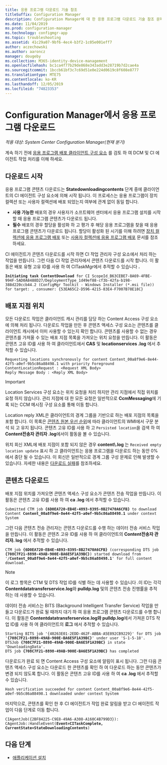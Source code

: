 ```yaml
---
title: 응용 프로그램 다운로드 기술 참조
titleSuffix: Configuration Manager
description: Configuration Manager에 대 한 응용 프로그램 다운로드 기술 참조 문제 해결
ms.date: 11/04/2019
ms.prod: configuration-manager
ms.technology: configmgr-app
ms.topic: troubleshooting
ms.assetid: 41c29a07-9bf6-4ec4-b3f2-1c05e001eff7
author: aczechowski
ms.author: aaroncz
manager: dougeby
ms.collection: M365-identity-device-management
ms.openlocfilehash: bc1ca4f77b29de868e343add3e28719b7d2cae4a
ms.sourcegitcommit: 1bccb61bf3c7c69d51e0e224d0619c8f608e8777
ms.translationtype: MTE75
ms.contentlocale: ko-KR
ms.lasthandoff: 12/05/2019
ms.locfileid: "74823353"
---
```

# <a name="application-download-in-configuration-manager"></a>Configuration Manager에서 응용 프로그램 다운로드

*적용 대상: System Center Configuration Manager(현재 분기)*

계속 하기 전에 [응용 프로그램 배포 클라이언트 구성 요소](/sccm/apps/understand/client-components-technical-reference) 를 검토 하 여 DCM 및 CI 에이전트 작업 처리를 이해 하세요.

## <a name="download-initiation"></a>다운로드 시작

응용 프로그램 콘텐츠 다운로드는 **Statedownloadingcontents** 단계 중에 클라이언트의 CI 에이전트 구성 요소에 의해 시작 됩니다. 이 프로세스는 응용 프로그램이 장치 컬렉션 또는 사용자 컬렉션에 배포 되었는지 여부에 관계 없이 동일 합니다.

- **사용 가능한** 배포의 경우 사용자가 소프트웨어 센터에서 응용 프로그램 설치를 시작할 때 응용 프로그램 콘텐츠가 다운로드 됩니다.
- **필수** 배포의 경우 할당을 활성화 하 고 평가 후 해당 응용 프로그램을 찾을 때 응용 프로그램 콘텐츠가 다운로드 됩니다. 할당이 활성화 된 시기를 이해 하려면 [장치 컬렉션에 응용 프로그램 배포](/sccm/apps/understand/device-deployment-technical-reference) 또는 [사용자 컬렉션에 응용 프로그램 배포](/sccm/apps/understand/user-deployment-technical-reference) 문서를 참조 하세요.

CI 에이전트가 콘텐츠 다운로드를 시작 하면 CI 작업 관리자 구성 요소에서 처리 하는 작업을 만듭니다. 그런 다음 CI 작업 관리자에서 콘텐츠 다운로드를 시작 합니다. 이 활동은 배포 유형 고유 ID를 사용 하 여 CITaskMgr에서 추적할 수 있습니다 **.**

<pre><code class="lang-text"><b>Initiating task ContentDownload</b> for CI ScopeId_B63CEBE7-8A69-4FBE-994F-5AD0A8488D27/DeploymentType_1d49ef88-cf3b-42fa-b198-388d220ccb44.2 (ConfigMgr Toolkit - Windows Installer (*.msi file)) for target: , consumer: {53EA65C2-D596-4215-83E4-F7007B78E18C}
</code></pre>

## <a name="distribution-point-location"></a>배포 지점 위치

모든 다운로드 작업은 클라이언트 캐시 관리를 담당 하는 Content Access 구성 요소에 의해 처리 됩니다. 다운로드 작업을 만든 후 콘텐츠 액세스 구성 요소는 콘텐츠를 클라이언트 캐시에서 이미 사용할 수 있는지 확인 합니다. 콘텐츠를 사용할 수 없는 경우 콘텐츠를 가져올 수 있는 배포 지점 목록을 가져오는 위치 요청을 만듭니다. 이 활동은 콘텐츠 고유 ID를 사용 하 여 클라이언트에서 **CAS** 및 **locationservices .log** 에서 추적할 수 있습니다.

```text
Requesting locations synchronously for content Content_00a8f9e6-8e44-42f5-a0ef-9b5c86a88498.1 with priority Foreground
ContentLocationRequest : <Request XML Body>
Reply Message Body : <Reply XML Body>
```

> [!IMPORTANT]
> Location Services 구성 요소는 위치 요청을 처리 하지만 관리 지점에서 직접 위치를 요청 하지 않습니다. 관리 지점에 대 한 모든 요청은 일반적으로 **CcmMessaging**에 기록 되는 CCM 메시징 구성 요소를 통해 이동 합니다.

Location reply XML은 클라이언트의 경계 그룹을 기반으로 하는 배포 지점의 목록을 포함 합니다. 이 목록은 [콘텐츠 원본 우선 순위](/sccm/core/plan-design/hierarchy/fundamental-concepts-for-content-management#content-source-priority)에 따라 클라이언트의 WMI에서 구문 분석 되 고 유지 됩니다. 콘텐츠 고유 ID를 사용 하 고 `Persisted location`을 검색 하 여 **Content전송자 관리자 .log**에서이 활동을 볼 수 있습니다. 

위치 회신 XML에 배포 지점이 포함 되지 않은 경우 **content\\.log** 는 `Received empty location update` 표시 하 고 클라이언트는 응용 프로그램을 다운로드 하는 동안 0%에서 중단 될 수 있습니다. 이 회신은 일반적으로 경계 그룹 구성 문제로 인해 발생할 수 있습니다. 자세한 내용은 [다운로드 실패](/sccm/apps/deploy-use/troubleshoot-application-deployment#download-failures)를 참조하세요.

## <a name="content-download"></a>콘텐츠 다운로드

배포 지점 위치를 가져오면 콘텐츠 액세스 구성 요소가 콘텐츠 전송 작업을 만듭니다. 이 활동은 콘텐츠 고유 ID를 사용 하 여 **ca .log** 에서 추적할 수 있습니다.

<pre><code class="lang-text">Submitted CTM job <b>{6D0EA720-EB4E-4893-8395-8B27470A6CFB}</b> to download Content <b>Content_00a8f9e6-8e44-42f5-a0ef-9b5c86a88498.1</b> under context System
</code></pre>

그런 다음 콘텐츠 전송 관리자는 콘텐츠 다운로드를 수행 하는 데이터 전송 서비스 작업을 만듭니다. 이 활동은 콘텐츠 고유 ID를 사용 하 여 클라이언트의 **Content전송자 관리자. log** 에서 추적할 수 있습니다.

<pre><code class="lang-text">CTM job <b>{6D0EA720-EB4E-4893-8395-8B27470A6CFB}</b> (corresponding DTS job <b>{708C7F21-8898-49AB-900E-BA6E5F1A39BC}</b>) started download from '<Distribution Point URL>/<b>Content_00a8f9e6-8e44-42f5-a0ef-9b5c86a88498.1</b>' for full content download.
</code></pre>

> [!NOTE]
> 이 로그 항목은 CTM 및 DTS 작업 ID를 식별 하는 데 사용할 수 있습니다 .이 ID는 각각 **Contentdatatransferservice.log**와 **pulldp.log** 및의 콘텐츠 전송 진행률을 추적 하는 데 사용할 수 있습니다.

데이터 전송 서비스는 BITS (Background Intelligent Transfer Service) 작업을 만들고 다운로드가 완료 될 때까지 대기 하 여 응용 프로그램 콘텐츠 다운로드를 수행 합니다. 이 활동은 **Contentdatatransferservice.log와 pulldp.log**에서 가져온 DTS 작업 ID를 사용 하 여 클라이언트의 **로그** 에서 추적할 수 있습니다.

<pre><code class="lang-text">Starting BITS job '{40263E01-2EDD-462F-ABBA-A5E892CB9229}' for DTS job '<b>{708C7F21-8898-49AB-900E-BA6E5F1A39BC}</b>' under user 'S-1-5-18'.
DTSJob <b>{708C7F21-8898-49AB-900E-BA6E5F1A39BC}</b> in state 'DownloadingData'.
DTS job <b>{708C7F21-8898-49AB-900E-BA6E5F1A39BC}</b> has completed
</code></pre>

다운로드가 완료 되 면 Content Access 구성 요소에 알림이 표시 됩니다. 그런 다음 콘텐츠 액세스 구성 요소는 다운로드 한 콘텐츠를 확인 하 여 다운로드 하는 동안 콘텐츠가 변경 되지 않도록 합니다. 이 활동은 콘텐츠 고유 ID를 사용 하 여 **ca .log** 에서 추적할 수 있습니다.

```text
Hash verification succeeded for content Content_00a8f9e6-8e44-42f5-a0ef-9b5c86a88498.1 downloaded under context System
```

마지막으로, 콘텐츠를 확인 한 후 CI 에이전트가 작업 완료 알림을 받고 CI 에이전트 작업이 다음 단계로 이동 합니다.

<pre><code class="lang-text">CIAgentJob({2BF84225-C9E8-49A6-A308-A160C4B799D3}): CAgentJob::HandleEvent(<b>Event=CITaskComplete, CurrentState=StateDownloadingContents</b>)
</code></pre>

## <a name="next-steps"></a>다음 단계

- [애플리케이션 설치](/sccm/apps/understand/deployment-install-technical-reference)
